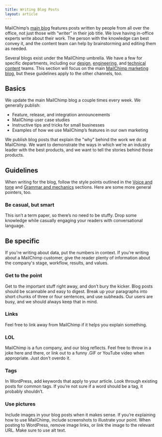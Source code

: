 ```yaml
---
title: Writing Blog Posts
layout: article
---
```


MailChimp’s [main blog](https://blog.mailchimp.com) features posts written by people from all over the office, not just those with “writer” in their job title. We love having in-office experts write about their work. The person with the knowledge can best convey it, and the content team can help by brainstorming and editing them as needed.

Several blogs exist under the MailChimp umbrella. We have a few for specific departments, including our [design](http://creative.mailchimp.com), [engineering](http://devs.mailchimp.com/blog/), and [technical content](http://docmakers.mailchimp.com) teams. This section will focus on the main [MailChimp marketing blog](http://blog.mailchimp.com), but these guidelines apply to the other channels, too.

## Basics 

We update the main MailChimp blog a couple times every week. We generally publish:

* Feature, release, and integration announcements
* MailChimp user case studies
* Instructive tips and tricks for small businesses
* Examples of how we use MailChimp’s features in our own marketing

We publish blog posts that explain the "why" behind the work we do at MailChimp. We want to demonstrate the ways in which we're an industry leader with the best products, and we want to tell the stories behind those products. 

## Guidelines

When writing for the blog, follow the style points outlined in the [Voice and tone](TK) and [Grammar and mechanics](TK) sections. Here are some more general pointers, too.

### Be casual, but smart
This isn’t a term paper, so there’s no need to be stuffy. Drop some knowledge while casually engaging your readers with conversational language. 

## Be specific
If you're writing about data, put the numbers in context. If you're writing about a MailChimp customer, give the reader plenty of information about the company's stage, workflow, results, and values.

### Get to the point
Get to the important stuff right away, and don’t bury the kicker. Blog posts should be scannable and easy to digest. Break up your paragraphs into short chunks of three or four sentences, and use subheads. Our users are busy, and we should always keep that in mind.

### Links
Feel free to link away from MailChimp if it helps you explain something.

### LOL
MailChimp is a fun company, and our blog reflects. Feel free to throw in a joke here and there, or link out to a funny .GIF or YouTube video when appropriate. Just don't overdo it.

### Tags
In WordPress, add keywords that apply to your article. Look through existing posts for common tags. If you’re not sure if a word should be a tag, it probably shouldn’t.

### Use pictures
Include images in your blog posts when it makes sense. If you’re explaining how to use MailChimp, include screenshots to illustrate your point. When posting to WordPress, remove image links, or link the image to the relevant URL. Make sure to use alt text.

